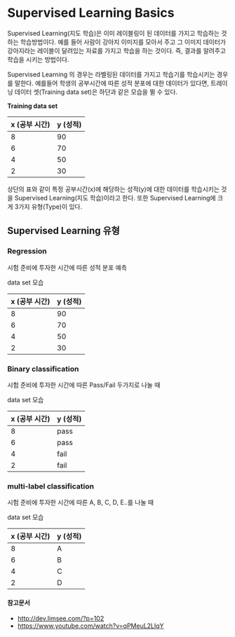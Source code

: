 Supervised Learning Basics
==========================
Supervised Learning(지도 학습)은 이미 레이블링이 된 데이터를 가지고 학습하는 것하는 학습방법이다. 예를 들어 사람이 강아지 이미지를 모아서 주고 그 이미지 데이터가 강아지라는 레이블이 달려있는 자료를 가지고 학습을 하는 것이다. 즉, 결과를 알려주고 학습을 시키는 방법이다.

Supervised Learning 의 경우는 라벨링된 데이터를 가지고 학습기를 학습시키는 경우를 말한다. 예를들어 학생의 공부시간에 따른 성적 분포에 대한 데이터가 있다면, 트레이닝 데이터 셋(Training data set)은 하단과 같은 모습을 뛸 수 있다.

__Training data set__

x (공부 시간) | y (성적)
---|---
8 | 90
6 | 70
4 | 50
2 | 30

상단의 표와 같이 특정 공부시간(x)에 해당하는 성적(y)에 대한 데이터를 학습시키는 것을 Supervised Learning(지도 학습)이라고 한다. 또한 Supervised Learning에 크게 3가지 유형(Type)이 있다.

## Supervised Learning 유형

### Regression
시험 준비에 투자한 시간에 따른 성적 분포 예측

data set 모습

x (공부 시간) | y (성적)
---|---
8 | 90
6 | 70
4 | 50
2 | 30

### Binary classification
시험 준비에 투자한 시간에 따른 Pass/Fail 두가지로 나눌 때

data set 모습     

x (공부 시간) | y (성적)
---|---
8 | pass
6 | pass
4 | fail
2 | fail

### multi-label classification
시험 준비에 투자한 시간에 따른 A, B, C, D, E..를 나눌 때

data set 모습

x (공부 시간) | y (성적)
---|---
8 | A
6 | B
4 | C
2 | D

#### 참고문서

* http://dev.limsee.com/?p=102
* https://www.youtube.com/watch?v=qPMeuL2LIqY
